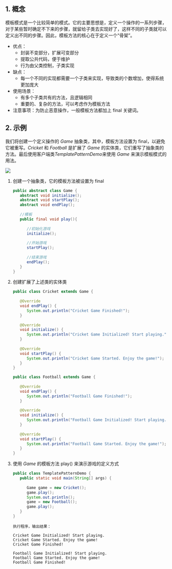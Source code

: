 ## 1. 概念

模板模式是一个比较简单的模式。它的主要思想是，定义一个操作的一系列步骤，对于某些暂时确定不下来的步骤，就留给子类去实现好了，这样不同的子类就可以定义出不同的步骤。因此，模板方法的核心在于定义一个“骨架”。

- 优点： 
    - 封装不变部分，扩展可变部分
    - 提取公共代码，便于维护
    - 行为由父类控制，子类实现
- 缺点：
    - 每一个不同的实现都需要一个子类来实现，导致类的个数增加，使得系统更加庞大
- 使用场景： 
    - 有多个子类共有的方法，且逻辑相同
    - 重要的、复杂的方法，可以考虑作为模板方法
- 注意事项：为防止恶意操作，一般模板方法都加上 final 关键词。

## 2. 示例

我们将创建一个定义操作的 *Game* 抽象类，其中，模板方法设置为 final，以避免它被重写。*Cricket* 和 *Football* 是扩展了 *Game* 的实体类，它们重写了抽象类的方法。最后使用客户端类*TemplatePatternDemo*来使用 *Game* 来演示模板模式的用法。

![](https://chua-n.gitee.io/blog-images/notebooks/Java/81.jpg)

1. 创建一个抽象类，它的模板方法被设置为 final

    ```java
    public abstract class Game {
       abstract void initialize();
       abstract void startPlay();
       abstract void endPlay();
     
       //模板
       public final void play(){
     
          //初始化游戏
          initialize();
     
          //开始游戏
          startPlay();
     
          //结束游戏
          endPlay();
       }
    }
    ```

2. 创建扩展了上述类的实体类

    ```java
    public class Cricket extends Game {
     
       @Override
       void endPlay() {
          System.out.println("Cricket Game Finished!");
       }
     
       @Override
       void initialize() {
          System.out.println("Cricket Game Initialized! Start playing.");
       }
     
       @Override
       void startPlay() {
          System.out.println("Cricket Game Started. Enjoy the game!");
       }
    }
    ```

    ```java
    public class Football extends Game {
     
       @Override
       void endPlay() {
          System.out.println("Football Game Finished!");
       }
     
       @Override
       void initialize() {
          System.out.println("Football Game Initialized! Start playing.");
       }
     
       @Override
       void startPlay() {
          System.out.println("Football Game Started. Enjoy the game!");
       }
    }
    ```

3. 使用 *Game* 的模板方法 play() 来演示游戏的定义方式

    ```java
    public class TemplatePatternDemo {
       public static void main(String[] args) {
     
          Game game = new Cricket();
          game.play();
          System.out.println();
          game = new Football();
          game.play();      
       }
    }
    ```

    ```text
    执行程序，输出结果：
    
    Cricket Game Initialized! Start playing.
    Cricket Game Started. Enjoy the game!
    Cricket Game Finished!
    
    Football Game Initialized! Start playing.
    Football Game Started. Enjoy the game!
    Football Game Finished!
    ```

